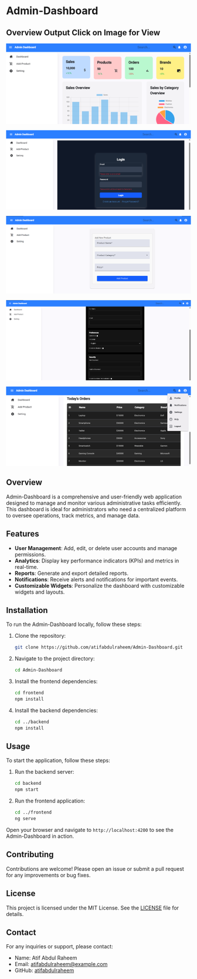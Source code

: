 # Admin-Dashboard


## Overview Output Click on Image for View

![Weather-App Image 1](https://github.com/atifabdulraheem/Admin-Dashboard/blob/main/Overview/Screenshot%202025-03-13%20000306.png)

![Weather-App Image 2](https://github.com/atifabdulraheem/Admin-Dashboard/blob/main/Overview/Screenshot%202025-03-13%20000413.png)

![Weather-App Image 3](https://github.com/atifabdulraheem/Admin-Dashboard/blob/main/Overview/Screenshot%202025-03-13%20000455.png)

![Weather-App Image 4](https://github.com/atifabdulraheem/Admin-Dashboard/blob/main/Overview/Screenshot%202025-03-13%20000517.png)

![Weather-App Image 5](https://github.com/atifabdulraheem/Admin-Dashboard/blob/main/Overview/Screenshot%202025-03-13%20000614.png)

## Overview
Admin-Dashboard is a comprehensive and user-friendly web application designed to manage and monitor various administrative tasks efficiently. This dashboard is ideal for administrators who need a centralized platform to oversee operations, track metrics, and manage data.

## Features
- **User Management**: Add, edit, or delete user accounts and manage permissions.
- **Analytics**: Display key performance indicators (KPIs) and metrics in real-time.
- **Reports**: Generate and export detailed reports.
- **Notifications**: Receive alerts and notifications for important events.
- **Customizable Widgets**: Personalize the dashboard with customizable widgets and layouts.

## Installation
To run the Admin-Dashboard locally, follow these steps:

1. Clone the repository:
    ```bash
    git clone https://github.com/atifabdulraheem/Admin-Dashboard.git
    ```

2. Navigate to the project directory:
    ```bash
    cd Admin-Dashboard
    ```

3. Install the frontend dependencies:
    ```bash
    cd frontend
    npm install
    ```

4. Install the backend dependencies:
    ```bash
    cd ../backend
    npm install
    ```

## Usage
To start the application, follow these steps:

1. Run the backend server:
    ```bash
    cd backend
    npm start
    ```

2. Run the frontend application:
    ```bash
    cd ../frontend
    ng serve
    ```

Open your browser and navigate to `http://localhost:4200` to see the Admin-Dashboard in action.

## Contributing
Contributions are welcome! Please open an issue or submit a pull request for any improvements or bug fixes.

## License
This project is licensed under the MIT License. See the [LICENSE](LICENSE) file for details.

## Contact
For any inquiries or support, please contact:
- Name: Atif Abdul Raheem
- Email: atifabdulraheem@example.com
- GitHub: [atifabdulraheem](https://github.com/atifabdulraheem)



 
